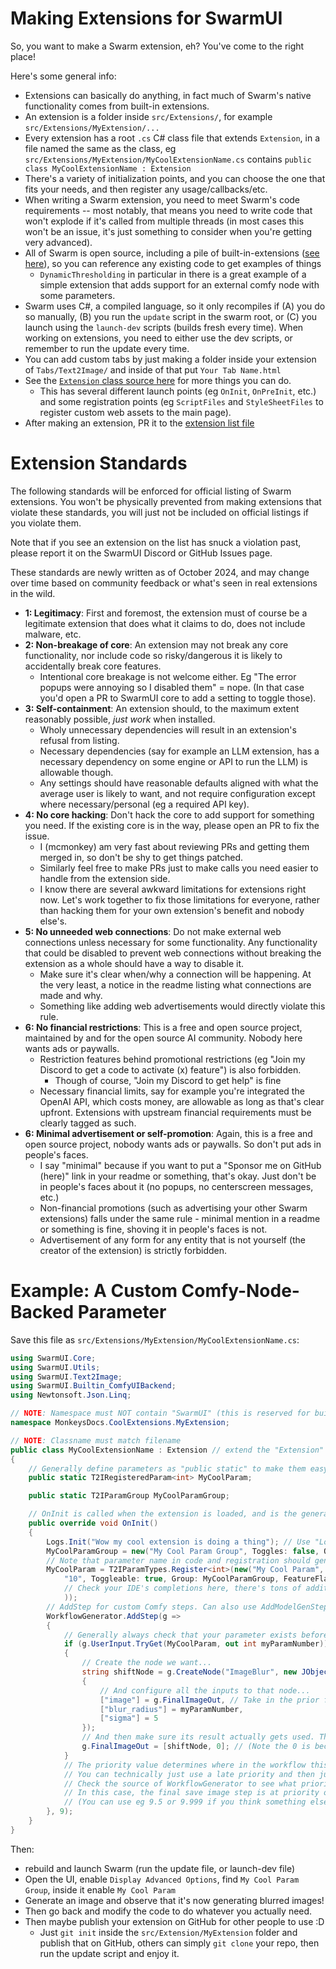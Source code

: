 # Making Extensions for SwarmUI

So, you want to make a Swarm extension, eh? You've come to the right place!

Here's some general info:

- Extensions can basically do anything, in fact much of Swarm's native functionality comes from built-in extensions.
- An extension is a folder inside `src/Extensions/`, for example `src/Extensions/MyExtension/...`
- Every extension has a root `.cs` C# class file that extends `Extension`, in a file named the same as the class, eg `src/Extensions/MyExtension/MyCoolExtensionName.cs` contains `public class MyCoolExtensionName : Extension`
- There's a variety of initialization points, and you can choose the one that fits your needs, and then register any usage/callbacks/etc.
- When writing a Swarm extension, you need to meet Swarm's code requirements -- most notably, that means you need to write code that won't explode if it's called from multiple threads (in most cases this won't be an issue, it's just something to consider when you're getting very advanced).
- All of Swarm is open source, including a pile of built-in-extensions ([see here](https://github.com/mcmonkeyprojects/SwarmUI/tree/master/src/BuiltinExtensions)), so you can reference any existing code to get examples of things
    - `DynamicThresholding` in particular in there is a great example of a simple extension that adds support for an external comfy node with some parameters.
- Swarm uses C#, a compiled language, so it only recompiles if (A) you do so manually, (B) you run the `update` script in the swarm root, or (C) you launch using the `launch-dev` scripts (builds fresh every time). When working on extensions, you need to either use the dev scripts, or remember to run the update every time.
- You can add custom tabs by just making a folder inside your extension of `Tabs/Text2Image/` and inside of that put `Your Tab Name.html`
- See the [`Extension` class source here](https://github.com/mcmonkeyprojects/SwarmUI/blob/master/src/Core/Extension.cs) for more things you can do.
    - This has several different launch points (eg `OnInit`, `OnPreInit`, etc.) and some registration points (eg `ScriptFiles` and `StyleSheetFiles` to register custom web assets to the main page).
- After making an extension, PR it to the [extension list file](https://github.com/mcmonkeyprojects/SwarmUI/blob/master/launchtools/extension_list.fds)

# Extension Standards

The following standards will be enforced for official listing of Swarm extensions. You won't be physically prevented from making extensions that violate these standards, you will just not be included on official listings if you violate them.

Note that if you see an extension on the list has snuck a violation past, please report it on the SwarmUI Discord or GitHub Issues page.

These standards are newly written as of October 2024, and may change over time based on community feedback or what's seen in real extensions in the wild.

- **1: Legitimacy**: First and foremost, the extension must of course be a legitimate extension that does what it claims to do, does not include malware, etc.
- **2: Non-breakage of core**: An extension may not break any core functionality, nor include code so risky/dangerous it is likely to accidentally break core features.
    - Intentional core breakage is not welcome either. Eg "The error popups were annoying so I disabled them" = nope. (In that case you'd open a PR to SwarmUI core to add a setting to toggle those).
- **3: Self-containment**: An extension should, to the maximum extent reasonably possible, *just work* when installed.
    - Wholy unnecessary dependencies will result in an extension's refusal from listing.
    - Necessary dependencies (say for example an LLM extension, has a necessary dependency on some engine or API to run the LLM) is allowable though.
    - Any settings should have reasonable defaults aligned with what the average user is likely to want, and not require configuration except where necessary/personal (eg a required API key).
- **4: No core hacking**: Don't hack the core to add support for something you need. If the existing core is in the way, please open an PR to fix the issue.
    - I (mcmonkey) am very fast about reviewing PRs and getting them merged in, so don't be shy to get things patched.
    - Similarly feel free to make PRs just to make calls you need easier to handle from the extension side.
    - I know there are several awkward limitations for extensions right now. Let's work together to fix those limitations for everyone, rather than hacking them for your own extension's benefit and nobody else's.
- **5: No unneeded web connections**: Do not make external web connections unless necessary for some functionality. Any functionality that could be disabled to prevent web connections without breaking the extension as a whole should have a way to disable it.
    - Make sure it's clear when/why a connection will be happening. At the very least, a notice in the readme listing what connections are made and why.
    - Something like adding web advertisements would directly violate this rule.
- **6: No financial restrictions**: This is a free and open source project, maintained by and for the open source AI community. Nobody here wants ads or paywalls.
    - Restriction features behind promotional restrictions (eg "Join my Discord to get a code to activate (x) feature") is also forbidden.
        - Though of course, "Join my Discord to get help" is fine
    - Necessary financial limits, say for example you're integrated the OpenAI API, which costs money, are allowable as long as that's clear upfront. Extensions with upstream financial requirements must be clearly tagged as such.
- **6: Minimal advertisement or self-promotion**: Again, this is a free and open source project, nobody wants ads or paywalls. So don't put ads in people's faces.
    - I say "minimal" because if you want to put a "Sponsor me on GitHub (here)" link in your readme or something, that's okay. Just don't be in people's faces about it (no popups, no centerscreen messages, etc.)
    - Non-financial promotions (such as advertising your other Swarm extensions) falls under the same rule - minimal mention in a readme or something is fine, shoving it in people's faces is not.
    - Advertisement of any form for any entity that is not yourself (the creator of the extension) is strictly forbidden.

# Example: A Custom Comfy-Node-Backed Parameter

Save this file as `src/Extensions/MyExtension/MyCoolExtensionName.cs`:

```cs
using SwarmUI.Core;
using SwarmUI.Utils;
using SwarmUI.Text2Image;
using SwarmUI.Builtin_ComfyUIBackend;
using Newtonsoft.Json.Linq;

// NOTE: Namespace must NOT contain "SwarmUI" (this is reserved for built-ins)
namespace MonkeysDocs.CoolExtensions.MyExtension;

// NOTE: Classname must match filename
public class MyCoolExtensionName : Extension // extend the "Extension" class in Swarm Core
{
    // Generally define parameters as "public static" to make them easy to access in other code, actual registration is done in OnInit
    public static T2IRegisteredParam<int> MyCoolParam;

    public static T2IParamGroup MyCoolParamGroup;

    // OnInit is called when the extension is loaded, and is the general place to register most things
    public override void OnInit()
    {
        Logs.Init("Wow my cool extension is doing a thing"); // Use "Logs" for any/all logging.
        MyCoolParamGroup = new("My Cool Param Group", Toggles: false, Open: false, IsAdvanced: true);
        // Note that parameter name in code and registration should generally match (for simple clarity).
        MyCoolParam = T2IParamTypes.Register<int>(new("My Cool Param", "Some description about my cool parameter here. This demo blurs the final image.",
            "10", Toggleable: true, Group: MyCoolParamGroup, FeatureFlag: "comfyui" // "comfyui" feature flag for parameters that require ComfyUI
            // Check your IDE's completions here, there's tons of additional options. Look inside the T2IParamTypes to see how other params are registered.
            ));
        // AddStep for custom Comfy steps. Can also use AddModelGenStep for custom model configuration steps.
        WorkflowGenerator.AddStep(g =>
        {
            // Generally always check that your parameter exists before doing anything (so you don't infect unrelated generations unless the user wants your feature running)
            if (g.UserInput.TryGet(MyCoolParam, out int myParamNumber))
            {
                // Create the node we want...
                string shiftNode = g.CreateNode("ImageBlur", new JObject()
                {
                    // And configure all the inputs to that node...
                    ["image"] = g.FinalImageOut, // Take in the prior final image value
                    ["blur_radius"] = myParamNumber,
                    ["sigma"] = 5
                });
                // And then make sure its result actually gets used. The final save image uses 'FinalImageOut' to identify what to save, so just update that.
                g.FinalImageOut = [shiftNode, 0]; // (Note the 0 is because some nodes have multiple outputs, so 0 means use the first output)
            }
            // The priority value determines where in the workflow this will process.
            // You can technically just use a late priority and then just modify the workflow at will, but it's best to run at the appropriate time.
            // Check the source of WorkflowGenerator to see what priorities are what.
            // In this case, the final save image step is at priority of "10", so we run at "9", ie just before that.
            // (You can use eg 9.5 or 9.999 if you think something else is running at 9 and you need to be after it).
        }, 9);
    }
}
```

Then:
- rebuild and launch Swarm (run the update file, or launch-dev file)
- Open the UI, enable `Display Advanced Options`, find `My Cool Param Group`, inside it enable `My Cool Param`
- Generate an image and observe that it's now generating blurred images!
- Then go back and modify the code to do whatever you actually need.
- Then maybe publish your extension on GitHub for other people to use :D
    - Just `git init` inside the `src/Extension/MyExtension` folder and publish that on GitHub, others can simply `git clone` your repo, then run the update script and enjoy it.
